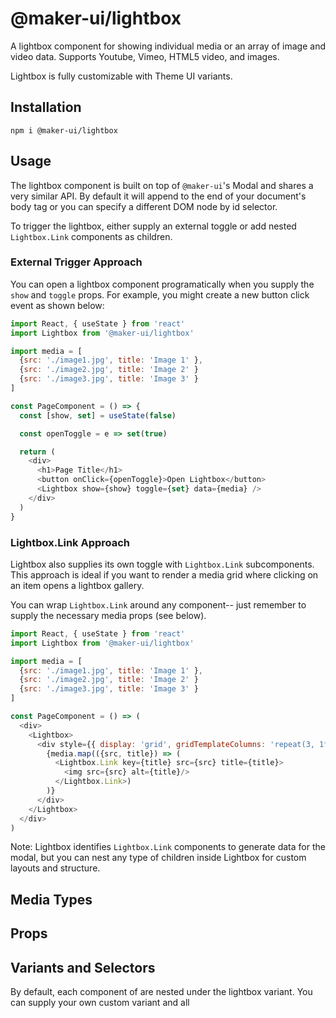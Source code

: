 # @maker-ui/lightbox

A lightbox component for showing individual media or an array of image and video data. Supports Youtube, Vimeo, HTML5 video, and images.

Lightbox is fully customizable with Theme UI variants.

## Installation

```
npm i @maker-ui/lightbox
```

## Usage

The lightbox component is built on top of `@maker-ui`'s Modal and shares a very similar API. By default it will append to the end of your document's body tag or you can specify a different DOM node by id selector.

To trigger the lightbox, either supply an external toggle or add nested `Lightbox.Link` components as children.

### External Trigger Approach

You can open a lightbox component programatically when you supply the `show` and `toggle` props. For example, you might create a new button click event as shown below:

```js
import React, { useState } from 'react'
import Lightbox from '@maker-ui/lightbox'

import media = [
  {src: './image1.jpg', title: 'Image 1' },
  {src: './image2.jpg', title: 'Image 2' }
  {src: './image3.jpg', title: 'Image 3' }
]

const PageComponent = () => {
  const [show, set] = useState(false)

  const openToggle = e => set(true)

  return (
    <div>
      <h1>Page Title</h1>
      <button onClick={openToggle}>Open Lightbox</button>
      <Lightbox show={show} toggle={set} data={media} />
    </div>
  )
}
```

### Lightbox.Link Approach

Lightbox also supplies its own toggle with `Lightbox.Link` subcomponents. This approach is ideal if you want to render a media grid where clicking on an item opens a lightbox gallery.

You can wrap `Lightbox.Link` around any component-- just remember to supply the necessary media props (see below).

```js
import React, { useState } from 'react'
import Lightbox from '@maker-ui/lightbox'

import media = [
  {src: './image1.jpg', title: 'Image 1' },
  {src: './image2.jpg', title: 'Image 2' }
  {src: './image3.jpg', title: 'Image 3' }
]

const PageComponent = () => (
  <div>
    <Lightbox>
      <div style={{ display: 'grid', gridTemplateColumns: 'repeat(3, 1fr)' }}>
        {media.map(({src, title}) => (
          <Lightbox.Link key={title} src={src} title={title}>
            <img src={src} alt={title}/>
          </Lightbox.Link>)
        )}
      </div>
    </Lightbox>
  </div>
)
```

Note: Lightbox identifies `Lightbox.Link` components to generate data for the modal, but you can nest any type of children inside Lightbox for custom layouts and structure.

## Media Types

## Props

## Variants and Selectors

By default, each component of are nested under the lightbox variant. You can supply your own custom variant and all

